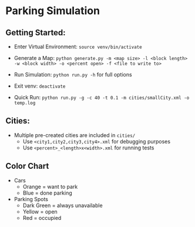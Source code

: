 # Parking Simulation  


## Getting Started:  
- Enter Virtual Environment: `source venv/bin/activate`
- Generate a Map: `python generate.py -m <map size> -l <block length> -w <block width> -o <percent open> -f <file to write to>`
- Run Simulation: `python run.py -h` for full options
- Exit venv: `deactivate`

- Quick Run: `python run.py -g -c 40 -t 0.1 -m cities/smallCity.xml -o temp.log`

## Cities:
- Multiple pre-created cities are included in `cities/`
	- Use `<city1,city2,city3,city4>.xml` for debugging purposes
	- Use `<percent>_<length>x<width>.xml` for running tests

## Color Chart
- Cars
  - Orange = want to park
  - Blue = done parking
- Parking Spots
  - Dark Green = always unavailable
  - Yellow = open
  - Red = occupied
